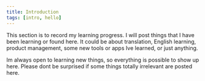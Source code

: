 ```yaml
---
title: Introduction
tags: [intro, hello]
---
```


This section is to record my learning progress. I will post things that I have been learning or found here. It could be about translation, English learning, product management, some new tools or apps Ive learned, or just anything.

Im always open to learning new things, so everything is possible to show up here. Please dont be surprised if some things totally irrelevant are posted here.
